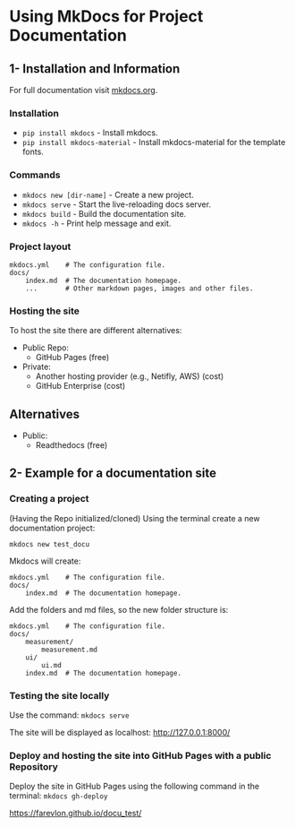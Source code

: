 # Using MkDocs for Project Documentation


## 1- Installation and Information

For full documentation visit [mkdocs.org](https://www.mkdocs.org).

### Installation

* `pip install mkdocs` - Install mkdocs. 
* `pip install mkdocs-material` - Install mkdocs-material for the template fonts. 


### Commands

* `mkdocs new [dir-name]` - Create a new project.
* `mkdocs serve` - Start the live-reloading docs server.
* `mkdocs build` - Build the documentation site.
* `mkdocs -h` - Print help message and exit.

### Project layout

    mkdocs.yml    # The configuration file.
    docs/
        index.md  # The documentation homepage.
        ...       # Other markdown pages, images and other files.

### Hosting the site

To host the site there are different alternatives:

* Public Repo: 
    * GitHub Pages (free)  
* Private: 
    * Another hosting provider (e.g., Netifly, AWS) (cost)
    * GitHub Enterprise (cost)

## Alternatives

* Public: 
    * Readthedocs (free)
    


## 2- Example for a documentation site

### Creating a project 

(Having the Repo initialized/cloned)
Using the terminal create a new documentation project:

`mkdocs new test_docu`



Mkdocs will create: 

    mkdocs.yml    # The configuration file.
    docs/
        index.md  # The documentation homepage.

Add the folders and md files, so the new folder structure is:

    mkdocs.yml    # The configuration file.
    docs/
        measurement/
            measurement.md
        ui/
            ui.md
        index.md  # The documentation homepage.

### Testing the site locally 

Use the command:
`mkdocs serve`

The site will be displayed as localhost: http://127.0.0.1:8000/

### Deploy and hosting the site into GitHub Pages with a public Repository
Deploy the site in GitHub Pages using the following command in the terminal:
`mkdocs gh-deploy`

https://farevlon.github.io/docu_test/



